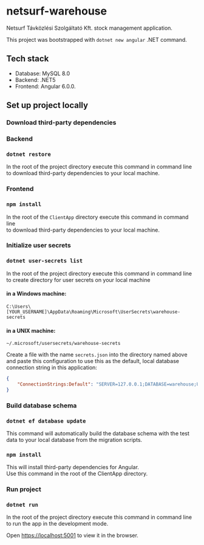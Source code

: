 # netsurf-warehouse

Netsurf Távközlési Szolgáltató Kft. stock management application.

This project was bootstrapped with `dotnet new angular` .NET command.

## Tech stack

- Database: MySQL 8.0
- Backend: .NET5
- Frontend: Angular 6.0.0.

## Set up project locally

### Download third-party dependencies

### Backend

### `dotnet restore`

In the root of the project directory execute this command in command line\
to download third-party dependencies to your local machine.

### Frontend

### `npm install`

In the root of the `ClientApp` directory execute this command in command line\
to download third-party dependencies to your local machine.

### Initialize user secrets

### `dotnet user-secrets list`

In the root of the project directory execute this command in command line\
to create directory for user secrets on your local machine

#### in a Windows machine:

`C:\Users\[YOUR_USERNAME]\AppData\Roaming\Microsoft\UserSecrets\warehouse-secrets`

#### in a UNIX machine:

`~/.microsoft/usersecrets/warehouse-secrets`

Create a file with the name `secrets.json` into the directory named above and paste this configuration
to use this as the default, local database connection string in this application:

```json
{
    "ConnectionStrings:Default": "SERVER=127.0.0.1;DATABASE=warehouse;UID=[YOUR_MYSQL_USERNAME];PASSWORD=[YOUR_MYSQL_PASSWORD];PORT=3306;"
}
```

### Build database schema

### `dotnet ef database update`

This command will automatically build the database schema with the test data to your local database from the migration scripts.

### `npm install`

This will install third-party dependencies for Angular.\
Use this command in the root of the ClientApp directory.

### Run project

### `dotnet run`

In the root of the project directory execute this command in command line to run the app in the development mode.

Open [https://localhost:5001](https://localhost:5001) to view it in the browser.
